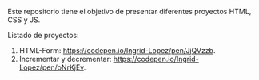 Este repositorio tiene el objetivo de presentar diferentes proyectos HTML, CSS y JS.

Listado de proyectos:
1. HTML-Form: https://codepen.io/Ingrid-Lopez/pen/JjQVzzb.
2. Incrementar y decrementar: https://codepen.io/Ingrid-Lopez/pen/oNrKjEv.
